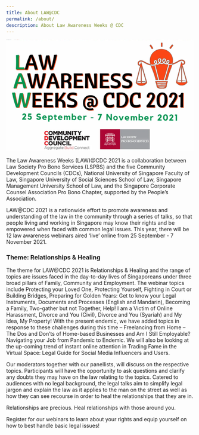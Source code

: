 ```yaml
---
title: About LAW@CDC
permalink: /about/
description: About Law Awareness Weeks @ CDC
---
```


![](/images/Picture7.png)

The Law Awareness Weeks (LAW)@CDC 2021 is a collaboration between Law Society Pro Bono Services (LSPBS) and the five Community Development Councils (CDCs), National University of Singapore Faculty of Law, Singapore University of Social Sciences School of Law, Singapore Management University School of Law, and the Singapore Corporate Counsel Association Pro Bono Chapter, supported by the People’s Association.

 

LAW@CDC 2021 is a nationwide effort to promote awareness and understanding of the law in the community through a series of talks, so that people living and working in Singapore may know their rights and be empowered when faced with common legal issues.   This year, there will be 12 law awareness webinars aired ‘live’ online from 25 September - 7 November 2021.

 
### Theme: Relationships & Healing
The theme for LAW@CDC 2021 is Relationships & Healing and the range of topics are issues faced in the day-to-day lives of Singaporeans under three broad pillars of Family, Community and Employment. The webinar topics include Protecting your Loved One, Protecting Yourself, Fighting in Court or Building Bridges, Preparing for Golden Years: Get to know your Legal Instruments, Documents and Processes (English and Mandarin), Becoming a Family, Two-gather but not Together,  Help! I am a Victim of Online Harassment, Divorce and You (Civil), Divorce and You (Syariah) and My Idea, My Property!  With the present endemic, we have added topics in response to these challenges during this time – Freelancing from Home – The Dos and Don’ts of Home-based Businesses and Am I Still Employable? Navigating your Job from Pandemic to Endemic. We will also be looking at the up-coming trend of instant online attention in Trading Fame in the Virtual Space: Legal Guide for Social Media Influencers and Users.

 

Our moderators together with our panellists, will discuss on the respective topics.  Participants will have the opportunity to ask questions and clarify any doubts they may have on the law relating to the topics.  Catered to audiences with no legal background, the legal talks aim to simplify legal jargon and explain the law as it applies to the man on the street as well as how they can see recourse in order to heal the relationships that they are in.

 

Relationships are precious. Heal relationships with those around you.

 

Register for our webinars to learn about your rights and equip yourself on how to best handle basic legal issues!